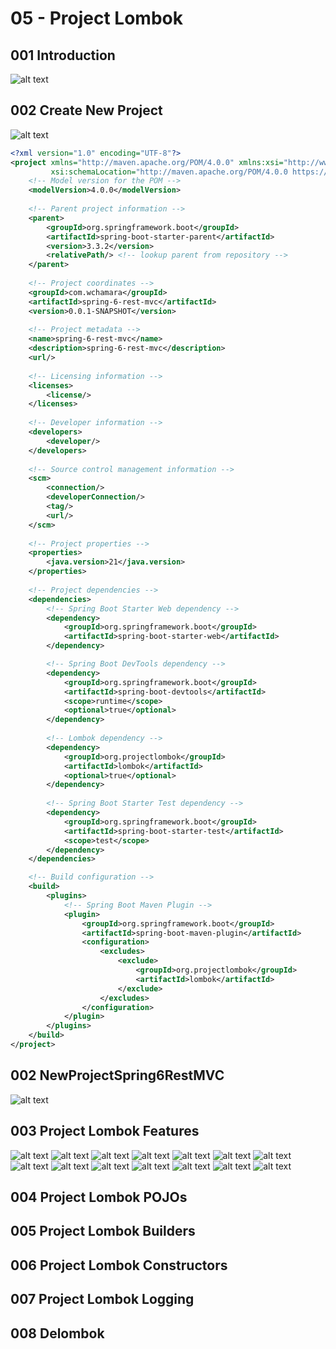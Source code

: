 # 05 - Project Lombok

## 001 Introduction
![alt text](image.png)
## 002 Create New Project
![alt text](image-1.png)
```xml
<?xml version="1.0" encoding="UTF-8"?>
<project xmlns="http://maven.apache.org/POM/4.0.0" xmlns:xsi="http://www.w3.org/2001/XMLSchema-instance"
         xsi:schemaLocation="http://maven.apache.org/POM/4.0.0 https://maven.apache.org/xsd/maven-4.0.0.xsd">
    <!-- Model version for the POM -->
    <modelVersion>4.0.0</modelVersion>
    
    <!-- Parent project information -->
    <parent>
        <groupId>org.springframework.boot</groupId>
        <artifactId>spring-boot-starter-parent</artifactId>
        <version>3.3.2</version>
        <relativePath/> <!-- lookup parent from repository -->
    </parent>
    
    <!-- Project coordinates -->
    <groupId>com.wchamara</groupId>
    <artifactId>spring-6-rest-mvc</artifactId>
    <version>0.0.1-SNAPSHOT</version>
    
    <!-- Project metadata -->
    <name>spring-6-rest-mvc</name>
    <description>spring-6-rest-mvc</description>
    <url/>
    
    <!-- Licensing information -->
    <licenses>
        <license/>
    </licenses>
    
    <!-- Developer information -->
    <developers>
        <developer/>
    </developers>
    
    <!-- Source control management information -->
    <scm>
        <connection/>
        <developerConnection/>
        <tag/>
        <url/>
    </scm>
    
    <!-- Project properties -->
    <properties>
        <java.version>21</java.version>
    </properties>
    
    <!-- Project dependencies -->
    <dependencies>
        <!-- Spring Boot Starter Web dependency -->
        <dependency>
            <groupId>org.springframework.boot</groupId>
            <artifactId>spring-boot-starter-web</artifactId>
        </dependency>

        <!-- Spring Boot DevTools dependency -->
        <dependency>
            <groupId>org.springframework.boot</groupId>
            <artifactId>spring-boot-devtools</artifactId>
            <scope>runtime</scope>
            <optional>true</optional>
        </dependency>
        
        <!-- Lombok dependency -->
        <dependency>
            <groupId>org.projectlombok</groupId>
            <artifactId>lombok</artifactId>
            <optional>true</optional>
        </dependency>
        
        <!-- Spring Boot Starter Test dependency -->
        <dependency>
            <groupId>org.springframework.boot</groupId>
            <artifactId>spring-boot-starter-test</artifactId>
            <scope>test</scope>
        </dependency>
    </dependencies>

    <!-- Build configuration -->
    <build>
        <plugins>
            <!-- Spring Boot Maven Plugin -->
            <plugin>
                <groupId>org.springframework.boot</groupId>
                <artifactId>spring-boot-maven-plugin</artifactId>
                <configuration>
                    <excludes>
                        <exclude>
                            <groupId>org.projectlombok</groupId>
                            <artifactId>lombok</artifactId>
                        </exclude>
                    </excludes>
                </configuration>
            </plugin>
        </plugins>
    </build>
</project>
```
## 002 NewProjectSpring6RestMVC
![alt text](image-2.png)
## 003 Project Lombok Features
![alt text](image-3.png)
![alt text](image-4.png)
![alt text](image-5.png)
![alt text](image-6.png)
![alt text](image-7.png)
![alt text](image-8.png)
![alt text](image-9.png)
![alt text](image-10.png)
![alt text](image-11.png)
![alt text](image-12.png)
![alt text](image-13.png)
![alt text](image-14.png)
![alt text](image-15.png)
![alt text](image-16.png)
## 004 Project Lombok POJOs
## 005 Project Lombok Builders
## 006 Project Lombok Constructors
## 007 Project Lombok Logging
## 008 Delombok